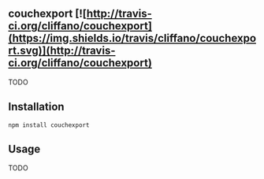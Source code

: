 couchexport [![http://travis-ci.org/cliffano/couchexport](https://img.shields.io/travis/cliffano/couchexport.svg)](http://travis-ci.org/cliffano/couchexport)
-----------

TODO

Installation
------------

    npm install couchexport 

Usage
-----

TODO
 
